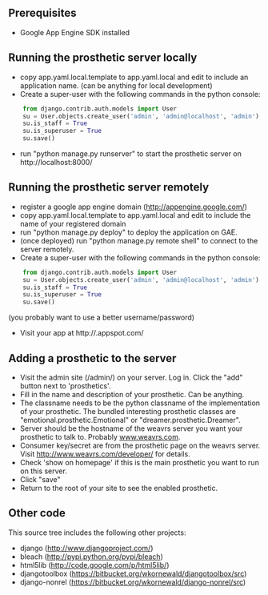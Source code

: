 ## Prerequisites

* Google App Engine SDK installed


## Running the prosthetic server locally

* copy app.yaml.local.template to app.yaml.local and edit to include an application name. (can be anything for local development)
* Create a super-user with the following commands in the python console:

```python    
    from django.contrib.auth.models import User
    su = User.objects.create_user('admin', 'admin@localhost', 'admin') 
    su.is_staff = True
    su.is_superuser = True 
    su.save()
```

* run "python manage.py runserver" to start the prosthetic server on http://localhost:8000/


## Running the prosthetic server remotely

* register a google app engine domain (http://appengine.google.com/)
* copy app.yaml.local.template to app.yaml.local and edit to include the name of your registered domain
* run "python manage.py deploy" to deploy the application on GAE.
* (once deployed) run "python manage.py remote shell" to connect to the server remotely.
* Create a super-user with the following commands in the python console:
    
```python    
    from django.contrib.auth.models import User
    su = User.objects.create_user('admin', 'admin@localhost', 'admin') 
    su.is_staff = True
    su.is_superuser = True 
    su.save()
```

(you probably want to use a better username/password)

* Visit your app at http://<appname>.appspot.com/


## Adding a prosthetic to the server

* Visit the admin site (/admin/) on your server. Log in. Click the "add" button next to 'prosthetics'.
* Fill in the name and description of your prosthetic. Can be anything.
* The classname needs to be the python classname of the implementation of your prosthetic. The bundled interesting prosthetic classes are "emotional.prosthetic.Emotional" or "dreamer.prosthetic.Dreamer".
* Server should be the hostname of the weavrs server you want your prosthetic to talk to. Probably www.weavrs.com.
* Consumer key/secret are from the prosthetic page on the weavrs server. Visit http://www.weavrs.com/developer/ for details.
* Check 'show on homepage' if this is the main prosthetic you want to run on this server.
* Click "save"
* Return to the root of your site to see the enabled prosthetic.





## Other code

This source tree includes the following other projects:

* django (http://www.djangoproject.com/)
* bleach (http://pypi.python.org/pypi/bleach)
* html5lib (http://code.google.com/p/html5lib/)
* djangotoolbox (https://bitbucket.org/wkornewald/djangotoolbox/src)
* django-nonrel (https://bitbucket.org/wkornewald/django-nonrel/src)
